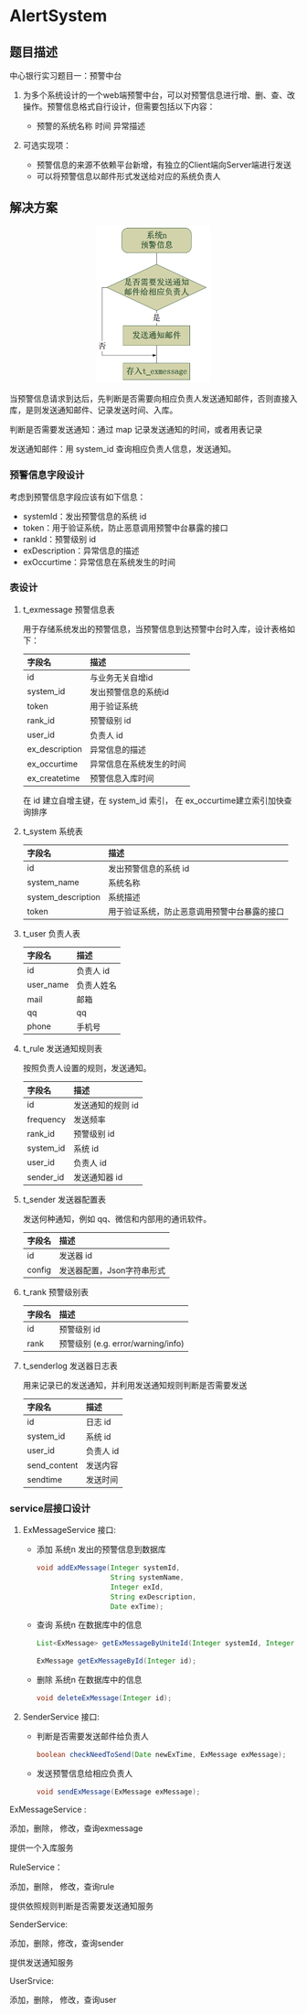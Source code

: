 # AlertSystem

## 题目描述

中心银行实习题目一：预警中台

1. 为多个系统设计的一个web端预警中台，可以对预警信息进行增、删、查、改操作。预警信息格式自行设计，但需要包括以下内容：
   - 预警的系统名称	时间	异常描述

2. 可选实现项：
   - 预警信息的来源不依赖平台新增，有独立的Client端向Server端进行发送
   - 可以将预警信息以邮件形式发送给对应的系统负责人



## 解决方案

 <center>
         <span>
             <img src="https://github.com/Allenzsy/alertsystem/blob/master/pics/1.png" width="200px">
         </span>
 </center>

当预警信息请求到达后，先判断是否需要向相应负责人发送通知邮件，否则直接入库，是则发送通知邮件、记录发送时间、入库。

判断是否需要发送通知：通过 map 记录发送通知的时间，或者用表记录

发送通知邮件：用 system_id 查询相应负责人信息，发送通知。

### 预警信息字段设计

考虑到预警信息字段应该有如下信息：

- systemId：发出预警信息的系统 id
- token：用于验证系统，防止恶意调用预警中台暴露的接口
- rankId：预警级别 id
- exDescription：异常信息的描述
- exOccurtime：异常信息在系统发生的时间

### 表设计

1. t_exmessage 预警信息表

   用于存储系统发出的预警信息，当预警信息到达预警中台时入库，设计表格如下：

   | 字段名         | 描述                     |
   | -------------- | ------------------------ |
   | id             | 与业务无关自增id         |
   | system_id      | 发出预警信息的系统id     |
   | token          | 用于验证系统             |
   | rank_id        | 预警级别 id              |
   | user_id        | 负责人 id                |
   | ex_description | 异常信息的描述           |
   | ex_occurtime   | 异常信息在系统发生的时间 |
   | ex_createtime  | 预警信息入库时间         |

   在 id 建立自增主键，在 system_id 索引， 在 ex_occurtime建立索引加快查询排序

2. t_system 系统表

   | 字段名             | 描述                                         |
   | ------------------ | -------------------------------------------- |
   | id                 | 发出预警信息的系统 id                        |
   | system_name        | 系统名称                                     |
   | system_description | 系统描述                                     |
   | token              | 用于验证系统，防止恶意调用预警中台暴露的接口 |

4. t_user 负责人表

   | 字段名    | 描述       |
   | --------- | ---------- |
   | id        | 负责人 id  |
   | user_name | 负责人姓名 |
   | mail      | 邮箱       |
   | qq        | qq         |
   | phone     | 手机号     |

4. t_rule 发送通知规则表

   按照负责人设置的规则，发送通知。

   | 字段名    | 描述              |
   | --------- | ----------------- |
   | id        | 发送通知的规则 id |
   | frequency | 发送频率          |
   | rank_id   | 预警级别 id       |
   | system_id | 系统 id           |
   | user_id   | 负责人 id         |
   | sender_id | 发送通知器 id     |

7. t_sender 发送器配置表

   发送何种通知，例如 qq、微信和内部用的通讯软件。

   | 字段名 | 描述                       |
   | ------ | -------------------------- |
   | id     | 发送器 id                  |
   | config | 发送器配置，Json字符串形式 |

8. t_rank 预警级别表

   | 字段名 | 描述                               |
   | ------ | ---------------------------------- |
   | id     | 预警级别 id                        |
   | rank   | 预警级别 (e.g. error/warning/info) |

8. t_senderlog 发送器日志表

   用来记录已的发送通知，并利用发送通知规则判断是否需要发送

   | **字段名**   | 描述      |
   | ------------ | --------- |
   | id           | 日志 id   |
   | system_id    | 系统 id   |
   | user_id      | 负责人 id |
   | send_content | 发送内容  |
   | sendtime     | 发送时间  |



### service层接口设计

1. ExMessageService 接口:

   - 添加 系统n 发出的预警信息到数据库

     ```java
     void addExMessage(Integer systemId,
                       String systemName,
                       Integer exId,
                       String exDescription,
                       Date exTime);
     ```

   - 查询 系统n 在数据库中的信息

     ```java
     List<ExMessage> getExMessageByUniteId(Integer systemId, Integer exId);
     ```
   
     ```java
     ExMessage getExMessageById(Integer id);
     ```

   - 删除 系统n 在数据库中的信息
   
     ```java
     void deleteExMessage(Integer id);
     ```



2. SenderService 接口:

   - 判断是否需要发送邮件给负责人

     ```java
     boolean checkNeedToSend(Date newExTime, ExMessage exMessage);
     ```

   - 发送预警信息给相应负责人

     ```java 
     void sendExMessage(ExMessage exMessage);
     ```





ExMessageService : 

添加，删除， 修改，查询exmessage

提供一个入库服务

RuleService：

添加，删除， 修改，查询rule

提供依照规则判断是否需要发送通知服务

SenderService:

添加，删除，修改，查询sender

提供发送通知服务

UserSrvice:

添加，删除， 修改，查询user











